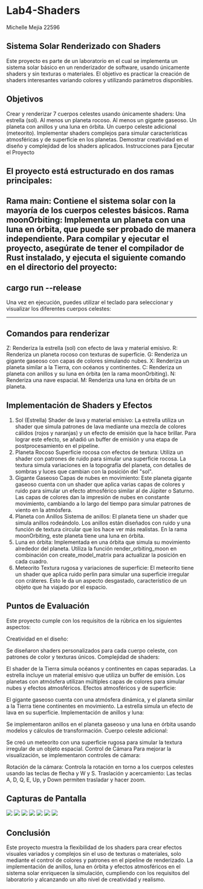 # Lab4-Shaders
Michelle Mejía 22596

## Sistema Solar Renderizado con Shaders
Este proyecto es parte de un laboratorio en el cual se implementa un sistema solar básico en un renderizador de software, usando únicamente shaders y sin texturas o materiales. El objetivo es practicar la creación de shaders interesantes variando colores y utilizando parámetros disponibles.

## Objetivos
Crear y renderizar 7 cuerpos celestes usando únicamente shaders:
Una estrella (sol).
Al menos un planeta rocoso.
Al menos un gigante gaseoso.
Un planeta con anillos y una luna en órbita.
Un cuerpo celeste adicional (meteorito).
Implementar shaders complejos para simular características atmosféricas y de superficie en los planetas.
Demostrar creatividad en el diseño y complejidad de los shaders aplicados.
Instrucciones para Ejecutar el Proyecto

## El proyecto está estructurado en dos ramas principales:

Rama main: Contiene el sistema solar con la mayoría de los cuerpos celestes básicos.
Rama moonOrbiting: Implementa un planeta con una luna en órbita, que puede ser probado de manera independiente.
Para compilar y ejecutar el proyecto, asegúrate de tener el compilador de Rust instalado, y ejecuta el siguiente comando en el directorio del proyecto:
---
cargo run --release
---
Una vez en ejecución, puedes utilizar el teclado para seleccionar y visualizar los diferentes cuerpos celestes:

---

## Comandos para renderizar
Z: Renderiza la estrella (sol) con efecto de lava y material emisivo.
R: Renderiza un planeta rocoso con texturas de superficie.
G: Renderiza un gigante gaseoso con capas de colores simulando nubes.
X: Renderiza un planeta similar a la Tierra, con océanos y continentes.
C: Renderiza un planeta con anillos y su luna en órbita (en la rama moonOrbiting).
N: Renderiza una nave espacial.
M: Renderiza una luna en órbita de un planeta.

## Implementación de Shaders y Efectos
1. Sol (Estrella)
Shader de lava y material emisivo: La estrella utiliza un shader que simula patrones de lava mediante una mezcla de colores cálidos (rojos y naranjas) y un efecto de emisión que la hace brillar. Para lograr este efecto, se añadió un buffer de emisión y una etapa de postprocesamiento en el pipeline.
2. Planeta Rocoso
Superficie rocosa con efectos de textura: Utiliza un shader con patrones de ruido para simular una superficie rocosa. La textura simula variaciones en la topografía del planeta, con detalles de sombras y luces que cambian con la posición del "sol".
3. Gigante Gaseoso
Capas de nubes en movimiento: Este planeta gigante gaseoso cuenta con un shader que aplica varias capas de colores y ruido para simular un efecto atmosférico similar al de Júpiter o Saturno. Las capas de colores dan la impresión de nubes en constante movimiento, cambiando a lo largo del tiempo para simular patrones de viento en la atmósfera.
4. Planeta con Anillos
Sistema de anillos: El planeta tiene un shader que simula anillos rodeándolo. Los anillos están diseñados con ruido y una función de textura circular que los hace ver más realistas. En la rama moonOrbiting, este planeta tiene una luna en órbita.
5. Luna en órbita: Implementada en una órbita que simula su movimiento alrededor del planeta. Utiliza la función render_orbiting_moon en combinación con create_model_matrix para actualizar la posición en cada cuadro.
6. Meteorito
Textura rugosa y variaciones de superficie: El meteorito tiene un shader que aplica ruido perlin para simular una superficie irregular con cráteres. Esto le da un aspecto desgastado, característico de un objeto que ha viajado por el espacio.

## Puntos de Evaluación
Este proyecto cumple con los requisitos de la rúbrica en los siguientes aspectos:

Creatividad en el diseño:

Se diseñaron shaders personalizados para cada cuerpo celeste, con patrones de color y texturas únicos.
Complejidad de shaders:

El shader de la Tierra simula océanos y continentes en capas separadas.
La estrella incluye un material emisivo que utiliza un buffer de emisión.
Los planetas con atmósfera utilizan múltiples capas de colores para simular nubes y efectos atmosféricos.
Efectos atmosféricos y de superficie:

El gigante gaseoso cuenta con una atmósfera dinámica, y el planeta similar a la Tierra tiene continentes en movimiento.
La estrella simula un efecto de lava en su superficie.
Implementación de anillos y luna:

Se implementaron anillos en el planeta gaseoso y una luna en órbita usando modelos y cálculos de transformación.
Cuerpo celeste adicional:

Se creó un meteorito con una superficie rugosa para simular la textura irregular de un objeto espacial.
Control de Cámara
Para mejorar la visualización, se implementaron controles de cámara:

Rotación de la cámara: Controla la rotación en torno a los cuerpos celestes usando las teclas de flecha y W y S.
Traslación y acercamiento: Las teclas A, D, Q, E, Up, y Down permiten trasladar y hacer zoom.

## Capturas de Pantalla
![ ](Lab/capturas/1.png)
![ ](Lab/capturas/2.png)
![ ](Lab/capturas/3.png)
![ ](Lab/capturas/4.png)
![ ](Lab/capturas/5.png)
![ ](Lab/capturas/6.png)
![ ](Lab/capturas/1.png)


## Conclusión
Este proyecto muestra la flexibilidad de los shaders para crear efectos visuales variados y complejos sin el uso de texturas o materiales, solo mediante el control de colores y patrones en el pipeline de renderizado. La implementación de anillos, luna en órbita y efectos atmosféricos en el sistema solar enriquecen la simulación, cumpliendo con los requisitos del laboratorio y alcanzando un alto nivel de creatividad y realismo.